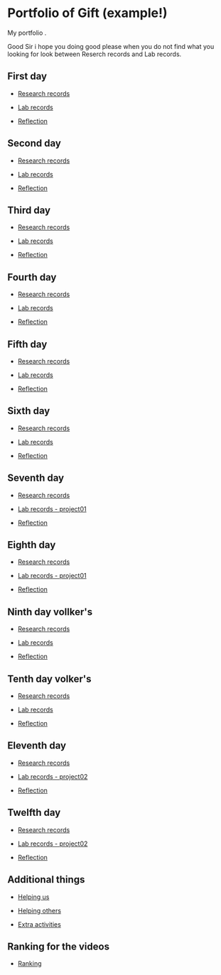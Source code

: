 # Portfolio of Gift (example!)
My portfolio .

Good Sir i hope you doing good please when you do not find what you looking for look between Reserch records and Lab records.

## First day
- [Research records](/Gift/Lecture/lecture01/README.MD)

- [Lab records](/Gift/Exercises/exercise01/README.MD)

- [Reflection](/Gift/reflections/reflection01/README.md)

## Second day
- [Research records](/Gift/Lecture/lecture02/REAME.MD)

- [Lab records](/Gift/Exercises/exercise02/)

- [Reflection](/Gift/reflections/reflection02/README.MD)

## Third day
- [Research records](/Gift/Lecture/lecture01/README.MD)

- [Lab records](/Gift/Exercises/exercise03/README.MD)

- [Reflection](/Gift/reflections/reflection03/README.MD)

## Fourth day
- [Research records](/Gift/Lecture/lecture04/README.MD)

- [Lab records](/Gift/Exercises/exercise04/README.MD)

- [Reflection](/Gift/reflections/reflection04/README.MD)

## Fifth day
- [Research records](/Gift/Lecture/lecture05/README.MD)

- [Lab records](/Gift/Exercises/exercise05/README.MD)

- [Reflection](/Gift/reflections/reflection05/README.MD)

## Sixth day
- [Research records](/Gift/Lecture/Lecture06/README.MD)

- [Lab records](/Gift/Exercises/exercise06/README.MD)

- [Reflection](/Gift/reflections/reflection06/README.MD)

## Seventh day
- [Research records](/Gift/Lecture/lecture07/README.MD)

- [Lab records - project01](/Gift/Exercises/)

- [Reflection](/Gift/reflections/reflection07/README.MD)

## Eighth day
- [Research records](/Gift/Lecture/)

- [Lab records - project01](/Teamfolder/project01/README.md)

- [Reflection](/Gift/reflections/reflection08/README.md)

## Ninth day vollker's
- [Research records](/Gift/Lecture/lecture09&10/README.MD)

- [Lab records](/Gift/Exercises/exercise09&10(volker))

- [Reflection](/Gift/reflections/reflection09/README.MD)

## Tenth day volker's
- [Research records](/Gift/Lecture/lecture09&10/README.MD)

- [Lab records](/Gift/Exercises/exercise09&10(volker)/)

- [Reflection](/Gift/reflections/)

## Eleventh day
- [Research records](/Gift/researches/research11/README.md)

- [Lab records - project02](/Teamfolder/project02/README.md)

- [Reflection](/Gift/reflections/reflection11/README.md)

## Twelfth day
- [Research records](/Gift/researches/research12/README.md)

- [Lab records - project02](/Teamfolder/project02/README.md)

- [Reflection](/Gift/reflections/reflection12/README.md)

## Additional things
- [Helping us](/Gift/additionalThings/README.md#helping-us)

- [Helping others](/Gift/additionalThings/README.md#helping-others)

- [Extra activities](/Gift/additionalThings/README.md#extra-activities)


## Ranking for the videos

- [Ranking](/Gift/reflections/video_reflection/README.md#ranking)